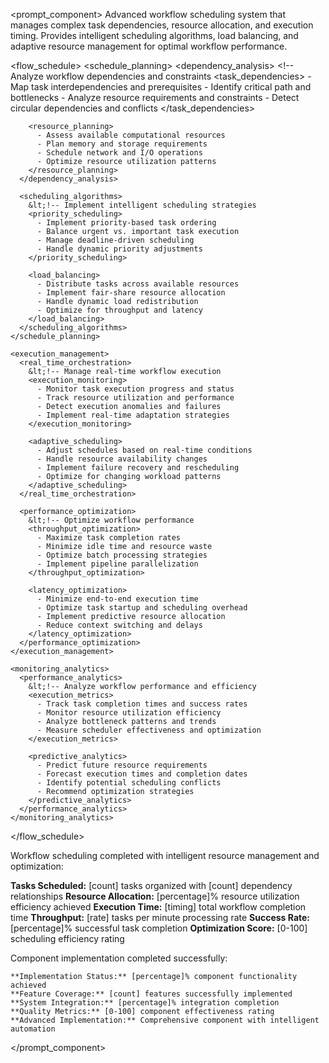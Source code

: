 <prompt_component>
  <step name="Workflow Scheduling and Orchestration">
    <description>
Advanced workflow scheduling system that manages complex task dependencies, resource allocation, and execution timing. Provides intelligent scheduling algorithms, load balancing, and adaptive resource management for optimal workflow performance.
    </description>
  </step>

  <flow_schedule>
    <schedule_planning>
      <dependency_analysis>
        &lt;!-- Analyze workflow dependencies and constraints 
        <task_dependencies>
          - Map task interdependencies and prerequisites
          - Identify critical path and bottlenecks
          - Analyze resource requirements and constraints
          - Detect circular dependencies and conflicts
        </task_dependencies>
        
        <resource_planning>
          - Assess available computational resources
          - Plan memory and storage requirements
          - Schedule network and I/O operations
          - Optimize resource utilization patterns
        </resource_planning>
      </dependency_analysis>
      
      <scheduling_algorithms>
        &lt;!-- Implement intelligent scheduling strategies 
        <priority_scheduling>
          - Implement priority-based task ordering
          - Balance urgent vs. important task execution
          - Manage deadline-driven scheduling
          - Handle dynamic priority adjustments
        </priority_scheduling>
        
        <load_balancing>
          - Distribute tasks across available resources
          - Implement fair-share resource allocation
          - Handle dynamic load redistribution
          - Optimize for throughput and latency
        </load_balancing>
      </scheduling_algorithms>
    </schedule_planning>
    
    <execution_management>
      <real_time_orchestration>
        &lt;!-- Manage real-time workflow execution 
        <execution_monitoring>
          - Monitor task execution progress and status
          - Track resource utilization and performance
          - Detect execution anomalies and failures
          - Implement real-time adaptation strategies
        </execution_monitoring>
        
        <adaptive_scheduling>
          - Adjust schedules based on real-time conditions
          - Handle resource availability changes
          - Implement failure recovery and rescheduling
          - Optimize for changing workload patterns
        </adaptive_scheduling>
      </real_time_orchestration>
      
      <performance_optimization>
        &lt;!-- Optimize workflow performance 
        <throughput_optimization>
          - Maximize task completion rates
          - Minimize idle time and resource waste
          - Optimize batch processing strategies
          - Implement pipeline parallelization
        </throughput_optimization>
        
        <latency_optimization>
          - Minimize end-to-end execution time
          - Optimize task startup and scheduling overhead
          - Implement predictive resource allocation
          - Reduce context switching and delays
        </latency_optimization>
      </performance_optimization>
    </execution_management>
    
    <monitoring_analytics>
      <performance_analytics>
        &lt;!-- Analyze workflow performance and efficiency 
        <execution_metrics>
          - Track task completion times and success rates
          - Monitor resource utilization efficiency
          - Analyze bottleneck patterns and trends
          - Measure scheduler effectiveness and optimization
        </execution_metrics>
        
        <predictive_analytics>
          - Predict future resource requirements
          - Forecast execution times and completion dates
          - Identify potential scheduling conflicts
          - Recommend optimization strategies
        </predictive_analytics>
      </performance_analytics>
    </monitoring_analytics>
  </flow_schedule>

  <output>
Workflow scheduling completed with intelligent resource management and optimization:

**Tasks Scheduled:** [count] tasks organized with [count] dependency relationships
**Resource Allocation:** [percentage]% resource utilization efficiency achieved
**Execution Time:** [timing] total workflow completion time
**Throughput:** [rate] tasks per minute processing rate
**Success Rate:** [percentage]% successful task completion
**Optimization Score:** [0-100] scheduling efficiency rating
  </output>

  <output>
    Component implementation completed successfully:

    **Implementation Status:** [percentage]% component functionality achieved
    **Feature Coverage:** [count] features successfully implemented
    **System Integration:** [percentage]% integration completion
    **Quality Metrics:** [0-100] component effectiveness rating
    **Advanced Implementation:** Comprehensive component with intelligent automation
  </output>

</prompt_component>